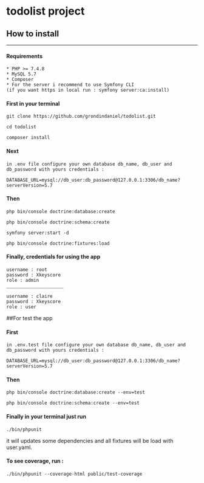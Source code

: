 # todolist project

## How to install
_________________

<h4>Requirements</h4>

    * PHP >= 7.4.8
    * MySQL 5.7
    * Composer
    * For the server i recommend to use Symfony CLI 
    (if you want https in local run : symfony server:ca:install)
    
<h4>First in your terminal </h4>

    git clone https://github.com/grondindaniel/todolist.git

    cd todolist

    composer install 

<h4>Next </h4>

    in .env file configure your own database db_name, db_user and db_password with yours credentials :

    DATABASE_URL=mysql://db_user:db_password@127.0.0.1:3306/db_name?serverVersion=5.7

<h4>Then </h4>

    php bin/console doctrine:database:create

    php bin/console doctrine:schema:create

    symfony server:start -d

    php bin/console doctrine:fixtures:load

<h4>Finally, credentials for using the app</h4>

    username : root
    password : Xkeyscore
    role : admin
    _____________________
    
    username : claire
    password : Xkeyscore
    role : user
    
 ##For test the app

<h4>First </h4>

    in .env.test file configure your own database db_name, db_user and db_password with yours credentials :

    DATABASE_URL=mysql://db_user:db_password@127.0.0.1:3306/db_name?serverVersion=5.7
    
<h4>Then </h4>

    php bin/console doctrine:database:create --env=test

    php bin/console doctrine:schema:create --env=test

<h4>Finally in your terminal just run</h4>

    ./bin/phpunit
it will updates some dependencies and all fixtures will be load with user.yaml.

<h4>To see coverage, run :</h4>

    ./bin/phpunit --coverage-html public/test-coverage
